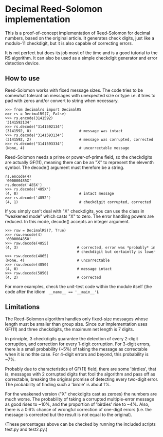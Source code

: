 # Decimal Reed-Solomon implementation

This is a proof-of-concept implementation of Reed-Solomon for decimal numbers,
based on the original article. It generates check digits, just like a modulo-11
checkdigit, but it is also capable of correcting errors.

It is not perfect but does its job most of the time and is a good tutorial to the
RS algorithm. It can also be used as a simple checkdigit generator and error
detection device.

## How to use

Reed-Solomon works with fixed message sizes. The code tries to be somewhat tolerant
on messages with unexpected size or type i.e. it tries to pad with zeros and/or
convert to string when necessary.

````
>>> from decimalrs import DecimalRS
>>> rs = DecimalRS(7, False)
>>> rs.encode(3141592)
'3141592134'
>>> rs.decode("3141592134")
(3141592, 0)                      # message was intact
>>> rs.decode("3141593134")
(3141592, 2)                      # message was corrupted, corrected
>>> rs.decode("3141593334")
(None, 4)                         # uncorrectable message
````

Reed-Solomon needs a prime or power-of-prime field, so the checkdigits are actually
GF(11), meaning there can be an "X" to represent the eleventh symbol. The decode()
argument must therefore be a string.

````
rs.encode(4)
'000000485X'
rs.decode('485X')
>>> rs.decode('485X')
(4, 0)                            # intact message
>>> rs.decode('4852')
(4, 1)                            # checkdigit corrupted, corrected
````

If you simply can't deal with "X" checkdigits, you can use the class in 
"weakened mode" which casts "X" to zero. The error handling powers are
reduced. In this mode, decode() accepts an integer argument.

````
>>> rsw = DecimalRS(7, True)
>>> rsw.encode(4)
'0000004850'
>>> rsw.decode(4855)
(4, 3)                           # corrected, error was *probably* in 
                                 # checkdigit but certaintly is lower
>>> rsw.decode(4865)
(None, 4)                        # uncorrectable
>>> rsw.decode(4850)
(4, 0)                           # message intact
>>> rsw.decode(5850)
(4, 2)                           # corrected
````

For more examples, check the unit-test code within the module itself
(the code after the idiom `` __name__ == '__main__'``).

## Limitations

The Reed-Solomon algorithm handles only fixed-size messages whose length must
be smaller than group size. Since our implementation uses GF(11) and three
checkdigits, the maximum net length is 7 digits.

In principle, 3 checkdigits guarantee the detection of every 2-digit
corruption, and correction for every 1-digit corruption. For 3-digit
errors, there is a small probability (~5%) of taking the message as
correctable when it is no thte case. For 4-digit errors and beyond,
this probability is ~7%.

Probably due to characteristics of GF(11) field, there are some 'birdies',
that is, messages with 2 corrupted digits that fool the algorithm and
pass off as correctable, breaking the original promise of detecting every
two-digit error. The probability of finding such a 'birdie' is about 1%.

For the weakened version ("X" checkdigits cast as zeroes) the numbers are
much worse. The probability of taking a corrupted multiple-error
message as good rises to ~10%, and the proportion of 'birdies' rise to
~4%. Also, there is a 0.6% chance of wrongful correction of one-digit
errors (i.e. the message is corrected but the result is not equal to the
original).

(These percentages above can be checked by running the included scripts test.py
and test2.py.)
